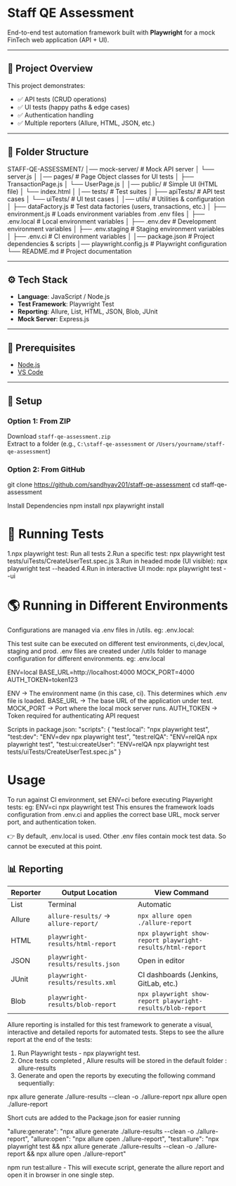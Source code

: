 # Staff QE Assessment

End-to-end test automation framework built with **Playwright** for a mock FinTech web application (API + UI).

---

## 📌 Project Overview
This project demonstrates:
- ✅ API tests (CRUD operations)  
- ✅ UI tests (happy paths & edge cases)  
- ✅ Authentication handling  
- ✅ Multiple reporters (Allure, HTML, JSON, etc.)  

---

## 📂 Folder Structure


STAFF-QE-ASSESSMENT/
│── mock-server/ # Mock API server
│ └── server.js
│
│── pages/ # Page Object classes for UI tests
│ ├── TransactionPage.js
│ └── UserPage.js
│
│── public/ # Simple UI (HTML file)
│ └── index.html
│
│── tests/ # Test suites
│ ├── apiTests/ # API test cases
│ └── uiTests/ # UI test cases
│
│── utils/ # Utilities & configuration
│ ├── dataFactory.js # Test data factories (users, transactions, etc.)
│ ├── environment.js # Loads environment variables from .env files
│ ├── .env.local # Local environment variables
│ ├── .env.dev # Development environment variables
│ ├── .env.staging # Staging environment variables
│ ├── .env.ci # CI environment variables
│
│── package.json # Project dependencies & scripts
│── playwright.config.js # Playwright configuration
└── README.md # Project documentation


---

## ⚙️ Tech Stack
- **Language**: JavaScript / Node.js  
- **Test Framework**: Playwright Test  
- **Reporting**: Allure, List, HTML, JSON, Blob, JUnit  
- **Mock Server**: Express.js  

---

## 🔧 Prerequisites
- [Node.js](https://nodejs.org/en/download)  
- [VS Code](https://code.visualstudio.com/download)  

---

## 🚀 Setup

### Option 1: From ZIP
Download `staff-qe-assessment.zip`  
Extract to a folder (e.g., `C:\staff-qe-assessment` or `/Users/yourname/staff-qe-assessment`)  

### Option 2: From GitHub
git clone https://github.com/sandhyav201/staff-qe-assessment
cd staff-qe-assessment

Install Dependencies
npm install
npx playwright install

# 🧪 Running Tests

1.npx playwright test: Run all tests
2.Run a specific test: npx playwright test tests/uiTests/CreateUserTest.spec.js
3.Run in headed mode (UI visible): npx playwright test --headed
4.Run in interactive UI mode: npx playwright test --ui


# 🌎 Running in Different Environments

Configurations are managed via .env files in /utils. eg: .env.local:

  This test suite can be executed on different test environments, ci,dev,local, staging and prod. 
  .env files are created under /utils folder to manage configuration for different environments.
  eg: .env.local 
  
ENV=local
BASE_URL=http://localhost:4000
MOCK_PORT=4000
AUTH_TOKEN=token123


ENV → The environment name (in this case, ci). This determines which .env file is loaded.
BASE_URL → The base URL of the application under test.
MOCK_PORT → Port where the local mock server runs.
AUTH_TOKEN → Token required for authenticating API request

Scripts in package.json:
"scripts": {
  "test:local": "npx playwright test",
  "test:dev": "ENV=dev npx playwright test",
  "test:relQA": "ENV=relQA npx playwright test",
  "test:ui:createUser": "ENV=relQA npx playwright test tests/uiTests/CreateUserTest.spec.js"
}

# Usage 

To run against CI environment, set ENV=ci before executing Playwright tests:
eg:   ENV=ci npx playwright test
This ensures the framework loads configuration from .env.ci and applies the correct base URL, mock server port, and authentication token.

👉 By default, .env.local is used. Other .env files contain mock test data. So cannot be executed at this point.

## 📊 Reporting

| Reporter | Output Location                      | View Command                                                |
| -------- | ------------------------------------ | ----------------------------------------------------------- |
| List     | Terminal                             | Automatic                                                   |
| Allure   | `allure-results/` → `allure-report/` | `npx allure open ./allure-report`                           |
| HTML     | `playwright-results/html-report`     | `npx playwright show-report playwright-results/html-report` |
| JSON     | `playwright-results/results.json`    | Open in editor                                              |
| JUnit    | `playwright-results/results.xml`     | CI dashboards (Jenkins, GitLab, etc.)                       |
| Blob     | `playwright-results/blob-report`     | `npx playwright show-report playwright-results/blob-report` |



Allure reporting is installed for this test framework to generate a visual, interactive and detailed reports for automated tests.
Steps to see the allure report at the end of the tests:
1. Run Playwright tests - npx playwright test.
2. Once tests completed , Allure results will be stored in the default folder : allure-results
3. Generate and open the reports by executing the following command sequentially:

npx allure generate ./allure-results --clean -o ./allure-report
npx allure open ./allure-report

Short cuts are added to the Package.json for easier running

"allure:generate": "npx allure generate ./allure-results --clean -o ./allure-report",
"allure:open": "npx allure open ./allure-report",
"test:allure": "npx playwright test && npx allure generate ./allure-results --clean -o ./allure-report && npx allure open ./allure-report"

npm run test:allure - This will execute script, generate the allure report and open it in browser in one single step.
